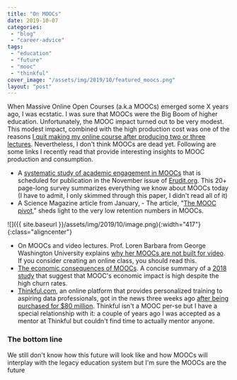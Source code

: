 ```yaml
---
title: "On MOOCs"
date: 2019-10-07
categories: 
 - "blog"
 - "career-advice"
tags: 
 - "education"
 - "future"
 - "mooc"
 - "thinkful"
cover_image: "/assets/img/2019/10/featured_moocs.png"
layout: "post"
---
```


When Massive Online Open Courses (a.k.a MOOCs) emerged some X years ago, I was ecstatic. I was sure that MOOCs were the Big Boom of higher education. Unfortunately, the MOOC impact turned out to be very modest. This modest impact, combined with the high production cost was one of the reasons [I quit making my online course after producing two or three lectures](https://gorelik.net/2017/07/23/successful-failure/). Nevertheless, I don't think MOOCs are dead yet. Following are some links I recently read that provide interesting insights to MOOC production and consumption.

* A [systematic study of academic engagement in MOOCs](https://www.erudit.org/en/journals/irrodl/2019-v20-n2-irrodl04703/1061334ar.pdf) that is scheduled for publication in the November issue of [Erudit.org](https://www.erudit.org/). This 20+ page-long survey summarizes everything we know about MOOCs today (I have to admit, I only skimmed through this paper, I didn't read all of it)
* A Science Magazine article from January, - The article, "[The MOOC pivot](http://www.umt.edu/provost/docs/MOOC-pivot.pdf)," sheds light to the very low retention numbers in MOOCs.


![]({{ site.baseurl }}/assets/img/2019/10/image.png){:width="417"}{:class="aligncenter"}

* On MOOCs and video lectures. Prof. Loren Barbara from George Washington University explains [why her MOOCs are not built for video](https://www.classcentral.com/report/why-my-mooc-is-not-built-on-video/). If you consider creating an online class, you should read this.
* [The economic consequences of MOOCs](https://simplystatistics.org/2018/10/08/the-economic-consequences-of-moocs/). A concise summary of a [2018 study](https://papers.ssrn.com/sol3/papers.cfm?abstract_id=3260695) that suggest that MOOC's economic impact is high despite the high churn rates.
* [Thinkful.com](https://iblnews.org/chegg-will-acquire-coding-bootcamp-thinkful-for-80-million/), an online platform that provides personalized training to aspiring data professionals, got in the news three weeks ago [after being purchased for $80 million](https://iblnews.org/chegg-will-acquire-coding-bootcamp-thinkful-for-80-million/). Thinkful isn't a MOOC per-se but I have a special relationship with it: a couple of years ago I was accepted as a mentor at Thinkful but couldn't find time to actually mentor anyone. 


###  The bottom line

We still don't know how this future will look like and how MOOCs will interplay with the legacy education system but I'm sure the MOOCs are the future
